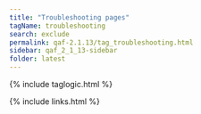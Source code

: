 ```yaml
---
title: "Troubleshooting pages"
tagName: troubleshooting
search: exclude
permalink: qaf-2.1.13/tag_troubleshooting.html
sidebar: qaf_2_1_13-sidebar
folder: latest
---
```

{% include taglogic.html %}

{% include links.html %}
